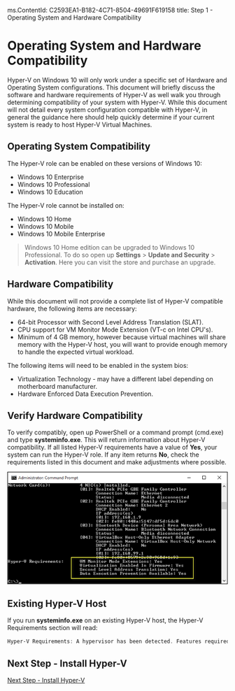 ﻿ms.ContentId: C2593EA1-B182-4C71-8504-49691F619158
title: Step 1 - Operating System and Hardware Compatibility

# Operating System and Hardware Compatibility

Hyper-V on Windows 10 will only work under a specific set of Hardware and Operating System configurations. This document will briefly discuss the software and hardware requirements of Hyper-V as well walk you through determining compatibility of your system with Hyper-V. While this document will not detail every system configuration compatible with Hyper-V, in general the guidance here should help quickly determine if your current system is ready to host Hyper-V Virtual Machines.

## Operating System Compatibility

The Hyper-V role can be enabled on these versions of Windows 10:

- Windows 10 Enterprise
- Windows 10 Professional
- Windows 10 Education

The Hyper-V role cannot be installed on:

- Windows 10 Home
- Windows 10 Mobile
- Windows 10 Mobile Enterprise

>Windows 10 Home edition can be upgraded to Windows 10 Professional. To do so open up **Settings** > **Update and Security** > **Activation**. Here you can visit the store and purchase an upgrade.

## Hardware Compatibility

While this document will not provide a complete list of Hyper-V compatible hardware, the following items are necessary:
	
- 64-bit Processor with Second Level Address Translation (SLAT).
- CPU support for VM Monitor Mode Extension (VT-c on Intel CPU's).
- Minimum of 4 GB memory, however because virtual machines will share memory with the Hyper-V host, you will want to provide enough memory to handle the expected virtual workload.

The following items will need to be enabled in the system bios:
- Virtualization Technology - may have a different label depending on motherboard manufacturer.
- Hardware Enforced Data Execution Prevention.

## Verify Hardware Compatibility

To verify compatibly, open up PowerShell or a command prompt (cmd.exe) and type **systeminfo.exe**. This will return information about Hyper-V compatibility.
If all listed Hyper-V requirements have a value of **Yes**, your system can run the Hyper-V role. If any item returns **No**, check the requirements listed in this document and make adjustments where possible.

![](media/SystemInfo_upd.png)

## Existing Hyper-V Host

If you run **systeminfo.exe** on an existing Hyper-V host, the Hyper-V Requirements section will read:

```powershell
Hyper-V Requirements: A hypervisor has been detected. Features required for Hyper-V will not be displayed.
```

## Next Step - Install Hyper-V
[Next Step - Install Hyper-V](walkthrough_install.md)
